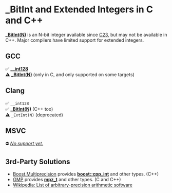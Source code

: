 # \_BitInt and Extended Integers in C and C++

**[\_BitInt(N)][1]** is an N-bit integer available since [C23](https://en.cppreference.com/w/c/23), but may not be
available in C++. Major compilers have limited support for extended integers.

[1]: https://en.cppreference.com/w/c/language/arithmetic_types#Integer_types

<!-- inline -->

## GCC

:white_check_mark: **[\_\_int128](https://gcc.gnu.org/onlinedocs/gcc/_005f_005fint128.html)**<br> :warning:
**[\_BitInt(N)](https://gcc.gnu.org/gcc-14/changes.html#c)** (only in C, and only supported on some targets)

<!-- inline -->

## Clang

:white_check_mark: `__int128`<br> :white_check_mark:
**[\_BitInt(N)](https://clang.llvm.org/docs/LanguageExtensions.html#extended-integer-types)** (C++ too)<br> :warning:
`_ExtInt(N)` (deprecated)

<!-- inline -->

## MSVC

:no_entry: _[No support yet.](https://en.cppreference.com/w/c/compiler_support/23)_

## 3rd-Party Solutions

- [Boost.Multiprecision](https://www.boost.org/doc/libs/1_82_0/libs/multiprecision/doc/html/index.html) provides
  **[boost::cpp_int](https://www.boost.org/doc/libs/1_82_0/libs/multiprecision/doc/html/boost_multiprecision/tut/ints/cpp_int.html)**
  and other types. (C++)
- [GMP](https://en.wikipedia.org/wiki/GNU_Multiple_Precision_Arithmetic_Library) provides
  **[mpz_t](https://gmplib.org/manual/Integer-Functions)** and other types. (C and C++)
- [Wikipedia: List of arbitrary-precision arithmetic software](https://en.wikipedia.org/wiki/List_of_arbitrary-precision_arithmetic_software)

